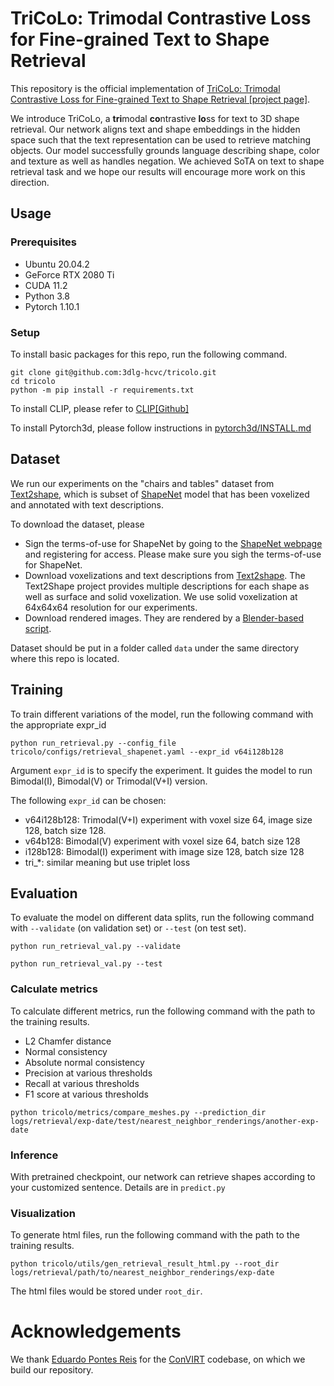 # TriCoLo: Trimodal Contrastive Loss for Fine-grained Text to Shape Retrieval

This repository is the official implementation of [TriCoLo: Trimodal Contrastive Loss for Fine-grained Text to Shape Retrieval [project page]](https://3dlg-hcvc.github.io/tricolo/).

We introduce TriCoLo, a **tri**modal **co**ntrastive **lo**ss for text to 3D shape retrieval. Our network aligns text and shape embeddings in the hidden space such that the text representation can be used to retrieve matching objects.  Our model successfully grounds language describing shape, color and texture as well as handles negation.
We achieved SoTA on text to shape retrieval task and we hope our results will encourage more work on this direction.

## Usage

### Prerequisites

- Ubuntu 20.04.2
- GeForce RTX 2080 Ti
- CUDA 11.2
- Python 3.8
- Pytorch 1.10.1

### Setup

To install basic packages for this repo, run the following command.

```
git clone git@github.com:3dlg-hcvc/tricolo.git
cd tricolo
python -m pip install -r requirements.txt
```

To install CLIP, please refer to [CLIP[Github]](https://github.com/openai/CLIP)

To install Pytorch3d, please follow instructions in [pytorch3d/INSTALL.md](https://github.com/facebookresearch/pytorch3d/blob/main/INSTALL.md)


## Dataset

We run our experiments on the "chairs and tables" dataset from [Text2shape](http://text2shape.stanford.edu/), which is subset of [ShapeNet](https://shapenet.org/) model that has been voxelized and annotated with text descriptions. 

To download the dataset, please
- Sign the terms-of-use for ShapeNet by going to the [ShapeNet webpage](https://shapenet.org/) and registering for access. Please make sure you sigh the terms-of-use for ShapeNet.
- Download voxelizations and text descriptions from [Text2shape](http://text2shape.stanford.edu/). The Text2Shape project provides multiple descriptions for each shape as well as surface and solid voxelization.  We use solid voxelization at 64x64x64 resolution for our experiments.
- Download rendered images. They are rendered by a [Blender-based script](https://github.com/panmari/stanford-shapenet-renderer).

Dataset should be put in a folder called `data` under the same directory where this repo is located.

## Training 

To train different variations of the model, run the following command with the appropriate expr_id

```
python run_retrieval.py --config_file tricolo/configs/retrieval_shapenet.yaml --expr_id v64i128b128
```
Argument `expr_id` is to specify the experiment. 
It guides the model to run Bimodal(I), Bimodal(V) or Trimodal(V+I) version. 

The following `expr_id` can be chosen:
- v64i128b128: Trimodal(V+I) experiment with voxel size 64, image size  128, batch size 128.
- v64b128: Bimodal(V) experiment with voxel size 64, batch size 128
- i128b128: Bimodal(I) experiment with image size 128, batch size 128
- tri_*: similar meaning but use triplet loss


## Evaluation

To evaluate the model on different data splits, run the following command with `--validate` (on validation set) or `--test` (on test set).

```
python run_retrieval_val.py --validate
```


```
python run_retrieval_val.py --test
```

### Calculate metrics

To calculate different metrics, run the following command with the path to the training results.

- L2 Chamfer distance
- Normal consistency
- Absolute normal consistency
- Precision at various thresholds
- Recall at various thresholds
- F1 score at various thresholds

```
python tricolo/metrics/compare_meshes.py --prediction_dir logs/retrieval/exp-date/test/nearest_neighbor_renderings/another-exp-date
```

### Inference

With pretrained checkpoint, our network can retrieve shapes according to your customized sentence. Details are in `predict.py`


### Visualization

To generate html files, run the following command with the path to the training results.

```
python tricolo/utils/gen_retrieval_result_html.py --root_dir logs/retrieval/path/to/nearest_neighbor_renderings/exp-date
```
The html files would be stored under `root_dir`.

# Acknowledgements

We thank [Eduardo Pontes Reis](https://github.com/edreisMD/ConVIRT-pytorch) for the [ConVIRT](https://arxiv.org/pdf/2010.00747.pdf) codebase, on which we build our repository.
